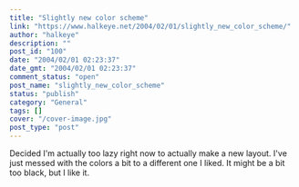 ```yaml
---
title: "Slightly new color scheme"
link: "https://www.halkeye.net/2004/02/01/slightly_new_color_scheme/"
author: "halkeye"
description: ""
post_id: "100"
date: "2004/02/01 02:23:37"
date_gmt: "2004/02/01 02:23:37"
comment_status: "open"
post_name: "slightly_new_color_scheme"
status: "publish"
category: "General"
tags: []
cover: "/cover-image.jpg"
post_type: "post"
---
```


Decided I'm actually too lazy right now to actually make a new layout. I've just messed with the colors a bit to a different one I liked. It might be a bit too black, but I like it.